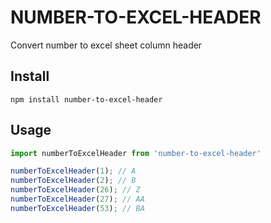 # NUMBER-TO-EXCEL-HEADER
Convert number to excel sheet column header

## Install
`npm install number-to-excel-header`

## Usage
```javascript
import numberToExcelHeader from 'number-to-excel-header'

numberToExcelHeader(1); // A
numberToExcelHeader(2); // B
numberToExcelHeader(26); // Z
numberToExcelHeader(27); // AA
numberToExcelHeader(53); // BA
```